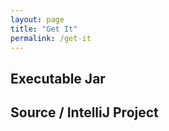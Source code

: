 ```yaml
---
layout: page
title: "Get It"
permalink: /get-it
---
```

## Executable Jar

## Source / IntelliJ Project